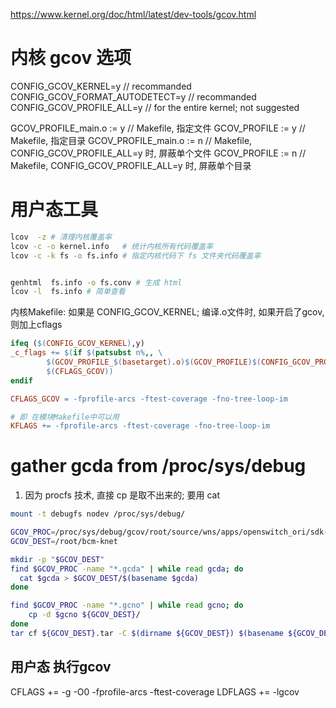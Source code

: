https://www.kernel.org/doc/html/latest/dev-tools/gcov.html
# 内核 gcov 选项
CONFIG_GCOV_KERNEL=y                // recommanded
CONFIG_GCOV_FORMAT_AUTODETECT=y     // recommanded
CONFIG_GCOV_PROFILE_ALL=y           // for the entire kernel; not suggested

GCOV_PROFILE_main.o := y   // Makefile, 指定文件
GCOV_PROFILE := y          // Makefile, 指定目录
GCOV_PROFILE_main.o := n   // Makefile, CONFIG_GCOV_PROFILE_ALL=y 时, 屏蔽单个文件
GCOV_PROFILE := n          // Makefile, CONFIG_GCOV_PROFILE_ALL=y 时, 屏蔽单个目录


# 用户态工具
```sh
lcov  -z # 清理内核覆盖率
lcov -c -o kernel.info   # 统计内核所有代码覆盖率
lcov -c -k fs -o fs.info # 指定内核代码下 fs 文件夹代码覆盖率


genhtml  fs.info -o fs.conv # 生成 html
lcov -l  fs.info # 简单查看
```

内核Makefile: 如果是 CONFIG_GCOV_KERNEL; 编译.o文件时, 如果开启了gcov, 则加上cflags
```Makefile
ifeq ($(CONFIG_GCOV_KERNEL),y)
_c_flags += $(if $(patsubst n%,, \
		$(GCOV_PROFILE_$(basetarget).o)$(GCOV_PROFILE)$(CONFIG_GCOV_PROFILE_ALL)), \
		$(CFLAGS_GCOV))
endif

CFLAGS_GCOV	= -fprofile-arcs -ftest-coverage -fno-tree-loop-im

# 即 在模块Makefile中可以用
KFLAGS += -fprofile-arcs -ftest-coverage -fno-tree-loop-im
```

# gather gcda from /proc/sys/debug
1. 因为 procfs 技术, 直接 cp 是取不出来的; 要用 cat
```sh
mount -t debugfs nodev /proc/sys/debug/

GCOV_PROC=/proc/sys/debug/gcov/root/source/wns/apps/openswitch_ori/sdk-xgs-robo-6.5.14/build/linux-trident2/trident2/systems/linux/kernel/modules/bcm-knet
GCOV_DEST=/root/bcm-knet

mkdir -p "$GCOV_DEST"
find $GCOV_PROC -name "*.gcda" | while read gcda; do
  cat $gcda > $GCOV_DEST/$(basename $gcda)
done

find $GCOV_PROC -name "*.gcno" | while read gcno; do
    cp -d $gcno ${GCOV_DEST}/
done
tar cf ${GCOV_DEST}.tar -C $(dirname ${GCOV_DEST}) $(basename ${GCOV_DEST})
```



## 用户态 执行gcov
CFLAGS  += -g -O0 -fprofile-arcs -ftest-coverage
LDFLAGS += -lgcov


